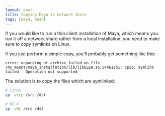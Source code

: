 ```yaml
---
layout: post
title: Copying Maya to network share
tags: [maya, bash]
---
```


If you would like to run a thin client installation of Maya, which means you run it off a network share rather from a local installation, you need to make sure to copy symlinks on Linux.

<!--more-->

If you just perform a simple copy, you’ll probably get something like this:

    error: unpacking of archive failed on file /my_mount/maya_installation/lib/libGLEW.so;544612b1: cpio: symlink failed - Operation not supported

The solution is to copy the files which are symlinked:

```bash
# Linux
cp -vrLp /src /dst

# OS X
cp -vRL /src /dst
```
